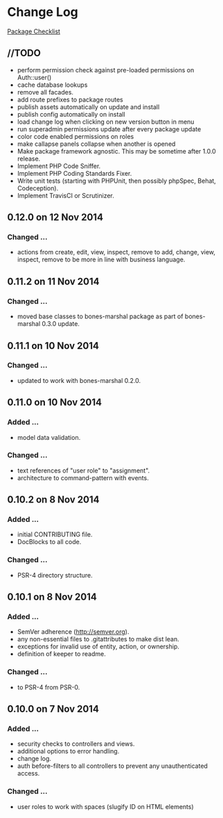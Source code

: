 # Change Log
[Package Checklist](http://phppackagechecklist.com/#1,2,3,4,8,9,10,12,13,14)

## //TODO
- perform permission check against pre-loaded permissions on Auth::user()
- cache database lookups
- remove all facades.
- add route prefixes to package routes
- publish assets automatically on update and install
- publish config automatically on install
- load change log when clicking on new version button in menu
- run superadmin permissions update after every package update
- color code enabled permissions on roles
- make callapse panels collapse when another is opened
- Make package framework agnostic. This may be sometime after 1.0.0 release.
- Implement PHP Code Sniffer.
- Implement PHP Coding Standards Fixer.
- Write unit tests (starting with PHPUnit, then possibly phpSpec, Behat, Codeception).
- Implement TravisCI or Scrutinizer.

## 0.12.0 on 12 Nov 2014
### Changed ...
- actions from create, edit, view, inspect, remove to add, change, view, inspect, remove to be more in line with business language.

## 0.11.2 on 11 Nov 2014
### Changed ...
- moved base classes to bones-marshal package as part of bones-marshal 0.3.0 update.

## 0.11.1 on 10 Nov 2014
### Changed ...
- updated to work with bones-marshal 0.2.0.

## 0.11.0 on 10 Nov 2014
### Added ...
- model data validation.

### Changed ...
- text references of "user role" to "assignment".
- architecture to command-pattern with events.

## 0.10.2 on 8 Nov 2014
### Added ...
- initial CONTRIBUTING file.
- DocBlocks to all code.

### Changed ...
- PSR-4 directory structure.

## 0.10.1 on 8 Nov 2014
### Added ...
- SemVer adherence (http://semver.org).
- any non-essential files to .gitattributes to make dist lean.
- exceptions for invalid use of entity, action, or ownership.
- definition of keeper to readme.

### Changed ...
- to PSR-4 from PSR-0.

## 0.10.0 on 7 Nov 2014
### Added ...
- security checks to controllers and views.
- additional options to error handling.
- change log.
- auth before-filters to all controllers to prevent any unauthenticated access.

### Changed ...
- user roles to work with spaces (slugify ID on HTML elements)
